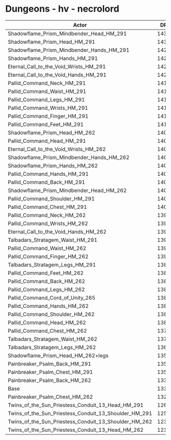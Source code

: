 # Dungeons - hv - necrolord
| Actor | DPS | Increase |
|---|:---:|:---:|
|Shadowflame_Prism_Mindbender_Head_HM_291|14306|6.95%|
|Shadowflame_Prism_Head_HM_291|14305|6.95%|
|Shadowflame_Prism_Mindbender_Hands_HM_291|14285|6.80%|
|Shadowflame_Prism_Hands_HM_291|14271|6.69%|
|Eternal_Call_to_the_Void_Wrists_HM_291|14239|6.45%|
|Eternal_Call_to_the_Void_Hands_HM_291|14217|6.29%|
|Pallid_Command_Neck_HM_291|14165|5.90%|
|Pallid_Command_Waist_HM_291|14165|5.90%|
|Pallid_Command_Legs_HM_291|14157|5.84%|
|Pallid_Command_Wrists_HM_291|14122|5.58%|
|Pallid_Command_Finger_HM_291|14113|5.51%|
|Pallid_Command_Feet_HM_291|14100|5.41%|
|Shadowflame_Prism_Head_HM_262|14096|5.38%|
|Pallid_Command_Head_HM_291|14084|5.29%|
|Eternal_Call_to_the_Void_Wrists_HM_262|14072|5.20%|
|Shadowflame_Prism_Mindbender_Hands_HM_262|14070|5.19%|
|Shadowflame_Prism_Hands_HM_262|14067|5.17%|
|Pallid_Command_Hands_HM_291|14057|5.09%|
|Pallid_Command_Back_HM_291|14051|5.05%|
|Shadowflame_Prism_Mindbender_Head_HM_262|14050|5.04%|
|Pallid_Command_Shoulder_HM_291|14045|5.00%|
|Pallid_Command_Chest_HM_291|14009|4.73%|
|Pallid_Command_Neck_HM_262|13997|4.64%|
|Pallid_Command_Wrists_HM_262|13995|4.63%|
|Eternal_Call_to_the_Void_Hands_HM_262|13992|4.61%|
|Talbadars_Stratagem_Waist_HM_291|13954|4.32%|
|Pallid_Command_Waist_HM_262|13944|4.25%|
|Pallid_Command_Finger_HM_262|13914|4.02%|
|Talbadars_Stratagem_Legs_HM_291|13893|3.87%|
|Pallid_Command_Feet_HM_262|13889|3.84%|
|Pallid_Command_Back_HM_262|13877|3.75%|
|Pallid_Command_Legs_HM_262|13877|3.75%|
|Pallid_Command_Cord_of_Unity_265|13840|3.47%|
|Pallid_Command_Hands_HM_262|13834|3.42%|
|Pallid_Command_Shoulder_HM_262|13820|3.32%|
|Pallid_Command_Head_HM_262|13808|3.23%|
|Pallid_Command_Chest_HM_262|13763|2.89%|
|Talbadars_Stratagem_Waist_HM_262|13738|2.71%|
|Talbadars_Stratagem_Legs_HM_262|13637|1.95%|
|Shadowflame_Prism_Head_HM_262+legs|13534|1.18%|
|Painbreaker_Psalm_Back_HM_291|13533|1.17%|
|Painbreaker_Psalm_Chest_HM_291|13510|1.00%|
|Painbreaker_Psalm_Back_HM_262|13380|0.03%|
|Base|13376|0.00%|
|Painbreaker_Psalm_Chest_HM_262|13271|-0.78%|
|Twins_of_the_Sun_Priestess_Conduit_13_Head_HM_291|12625|-5.61%|
|Twins_of_the_Sun_Priestess_Conduit_13_Shoulder_HM_291|12585|-5.91%|
|Twins_of_the_Sun_Priestess_Conduit_13_Shoulder_HM_262|12395|-7.33%|
|Twins_of_the_Sun_Priestess_Conduit_13_Head_HM_262|12355|-7.63%|
